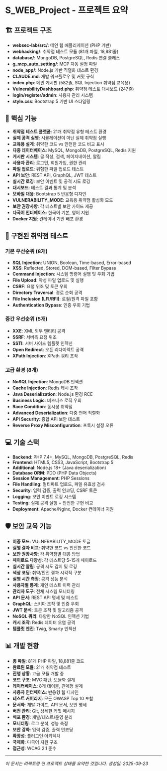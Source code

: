 # S_WEB_Project - 프로젝트 요약

## 🏗️ **프로젝트 구조**
- **websec-lab/src/**: 메인 웹 애플리케이션 (PHP 기반)
- **webhacking/**: 취약점 테스트 모듈 (81개 파일, 18,881줄)
- **database/**: MongoDB, PostgreSQL, Redis 연결 클래스
- **g_mcp_auto_setting/**: MCP 자동 설정 파일
- **node_app/**: Node.js 기반 직렬화 테스트 환경
- **CLAUDE.md**: 개발 워크플로우 및 커밋 규칙
- **index.php**: 메인 게시판 (582줄, SQL Injection 취약점 교육용)
- **VulnerabilityDashboard.php**: 취약점 테스트 대시보드 (247줄)
- **login/register/admin**: 사용자 관리 시스템
- **style.css**: Bootstrap 5 기반 UI 스타일링

## 🎯 **핵심 기능**
- **취약점 테스트 플랫폼**: 21개 취약점 유형 테스트 환경
- **실제 공격 실행**: 시뮬레이션이 아닌 실제 취약점 실행
- **교육용 설계**: 취약한 코드 vs 안전한 코드 비교 표시
- **다중 데이터베이스**: MySQL, MongoDB, PostgreSQL, Redis 지원
- **게시판 시스템**: 글 작성, 검색, 페이지네이션, 알림
- **사용자 관리**: 로그인, 회원가입, 권한 관리
- **파일 업로드**: 위험한 파일 업로드 테스트
- **API 보안**: REST API, GraphQL, JWT 테스트
- **실시간 로깅**: 보안 이벤트 및 공격 시도 로깅
- **대시보드**: 테스트 결과 통계 및 분석
- **모바일 대응**: Bootstrap 5 반응형 디자인
- **VULNERABILITY_MODE**: 교육용 취약점 활성화 모드
- **보안 권장사항**: 각 테스트별 보안 가이드 제공
- **다국어 인터페이스**: 한국어 기본, 영어 지원
- **Docker 지원**: 컨테이너 기반 배포 환경

## 🔧 **구현된 취약점 테스트**

### **기본 우선순위 (8개)**
- **SQL Injection**: UNION, Boolean, Time-based, Error-based
- **XSS**: Reflected, Stored, DOM-based, Filter Bypass
- **Command Injection**: 시스템 명령어 실행 및 우회 기법
- **File Upload**: 악성 파일 업로드 및 실행
- **CSRF**: 요청 위조 및 토큰 우회
- **Directory Traversal**: 경로 순회 공격
- **File Inclusion (LFI/RFI)**: 로컬/원격 파일 포함
- **Authentication Bypass**: 인증 우회 기법

### **중간 우선순위 (5개)**
- **XXE**: XML 외부 엔티티 공격
- **SSRF**: 서버측 요청 위조
- **SSTI**: 서버 사이드 템플릿 인젝션
- **Open Redirect**: 오픈 리다이렉트 공격
- **XPath Injection**: XPath 쿼리 조작

### **고급 환경 (8개)**
- **NoSQL Injection**: MongoDB 인젝션
- **Cache Injection**: Redis 캐시 조작
- **Java Deserialization**: Node.js 환경 RCE
- **Business Logic**: 비즈니스 로직 우회
- **Race Condition**: 동시성 취약점
- **Advanced Deserialization**: 다중 언어 직렬화
- **API Security**: 종합 API 보안 테스트
- **Reverse Proxy Misconfiguration**: 프록시 설정 오류

## 💻 **기술 스택**
- **Backend**: PHP 7.4+, MySQL, MongoDB, PostgreSQL, Redis
- **Frontend**: HTML5, CSS3, JavaScript, Bootstrap 5
- **Additional**: Node.js 18+ (Java deserialization)
- **Database ORM**: PDO (PHP Data Objects)
- **Session Management**: PHP Sessions
- **File Handling**: 멀티파트 업로드, 파일 유효성 검사
- **Security**: 입력 검증, 출력 인코딩, CSRF 토큰
- **Logging**: 보안 이벤트 로깅 시스템
- **Testing**: 실제 공격 실행 + 안전한 구현 비교
- **Deployment**: Apache/Nginx, Docker 컨테이너 지원

## 🛡️ **보안 교육 기능**
- **이중 모드**: VULNERABILITY_MODE 토글
- **실행 결과 비교**: 취약한 코드 vs 안전한 코드
- **보안 권장사항**: 각 취약점별 대응 방법
- **페이로드 다양성**: 각 테스트당 5-15개 페이로드
- **실시간 알림**: 공격 시도 감지 및 로깅
- **색상 코딩**: 취약/안전 결과 시각적 구분
- **실행 시간 측정**: 공격 성능 분석
- **사용자별 통계**: 개인 테스트 이력 관리
- **관리자 도구**: 전체 시스템 모니터링
- **API 문서**: REST API 명세 및 테스트
- **GraphQL**: 스키마 조작 및 인증 우회
- **JWT 분석**: 토큰 조작 및 알고리즘 공격
- **NoSQL 쿼리**: 다양한 NoSQL 인젝션 기법
- **캐시 조작**: Redis 데이터 오염 공격
- **템플릿 엔진**: Twig, Smarty 인젝션

## 📊 **개발 현황**
- **총 파일**: 81개 PHP 파일, 18,881줄 코드
- **완료된 모듈**: 21개 취약점 테스트
- **진행 상황**: 고급 모듈 개발 중
- **코드 구조**: MVC 패턴, 모듈화 설계
- **데이터베이스**: 8개 테이블, 관계형 설계
- **사용자 인터페이스**: 반응형 웹 디자인
- **테스트 커버리지**: 모든 OWASP Top 10 포함
- **문서화**: 개발 가이드, API 문서, 보안 명세
- **버전 관리**: Git, 상세한 커밋 메시지
- **배포 환경**: 개발/테스트/운영 분리
- **모니터링**: 로그 분석, 성능 측정
- **보안 강화**: 입력 검증, 출력 인코딩
- **확장성**: 플러그인 아키텍처
- **국제화**: 다국어 지원 구조
- **접근성**: WCAG 2.1 준수

---

*이 문서는 리팩토링 전 프로젝트 상태를 요약한 것입니다.*
*생성일: 2025-09-23*
